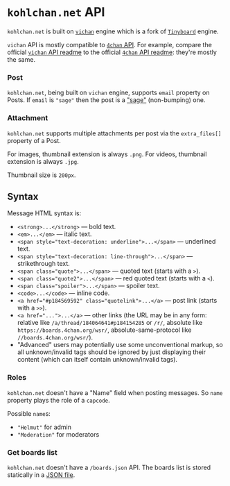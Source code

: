 # `kohlchan.net` API

`kohlchan.net` is built on [`vichan`](https://github.com/vichan-devel/vichan) engine which is a fork of [`Tinyboard`](https://github.com/savetheinternet/Tinyboard) engine.

`vichan` API is mostly compatible to [`4chan` API](https://gitlab.com/catamphetamine/imageboard/blob/master/docs/engines/4chan.md). For example, compare the official [`vichan` API readme](https://github.com/vichan-devel/vichan-API) to the official [`4chan` API readme](https://github.com/4chan/4chan-API): they're mostly the same.

### Post

`kohlchan.net`, being built on `vichan` engine, supports `email` property on Posts. If `email` is `"sage"` then the post is a ["sage"](https://knowyourmeme.com/memes/sage) (non-bumping) one.

### Attachment

`kohlchan.net` supports multiple attachments per post via the `extra_files[]` property of a Post.

For images, thumbnail extension is always `.png`. For videos, thumbnail extension is always `.jpg`.

Thumbnail size is `200px`.

## Syntax

Message HTML syntax is:

* `<strong>...</strong>` — bold text.
* `<em>...</em>` — italic text.
* `<span style="text-decoration: underline">...</span>` — underlined text.
* `<span style="text-decoration: line-through">...</span>` — strikethrough text.
* `<span class="quote">...</span>` — quoted text (starts with a `>`).
* `<span class="quote2">...</span>` — red quoted text (starts with a `<`).
* `<span class="spoiler">...</span>` — spoiler text.
* `<code>...</code>` — inline code.
* `<a href="#p184569592" class="quotelink">...</a>` — post link (starts with a `>>`).
* `<a href="...">...</a>` — other links (the URL may be in any form: relative like `/a/thread/184064641#p184154285` or `/r/`, absolute like `https://boards.4chan.org/wsr/`, absolute-same-protocol like `//boards.4chan.org/wsr/`).
* "Advanced" users may potentially use some unconventional markup, so all unknown/invalid tags should be ignored by just displaying their content (which can itself contain unknown/invalid tags).

### Roles

`kohlchan.net` doesn't have a "Name" field when posting messages. So `name` property plays the role of a `capcode`.

Possible `name`s:

* `"Helmut"` for admin
* `"Moderation"` for moderators

### Get boards list

`kohlchan.net` doesn't have a `/boards.json` API. The boards list is stored statically in a [JSON file](https://gitlab.com/catamphetamine/imageboard/blob/master/source/chan/kohlchan/index.json).